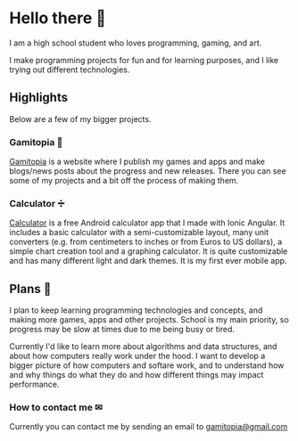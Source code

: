 # Hello there 👋

I am a high school student who loves programming, gaming, and art.

I make programming projects for fun and for learning purposes, and I like trying out different technologies.

## Highlights

Below are a few of my bigger projects.

### Gamitopia 🌴

[Gamitopia](https://gamitopia.herokuapp.com) is a website where I publish my games and apps and make blogs/news posts about the progress and new releases. There you can see some of my projects and a bit off the process of making them.

### Calculator ➗

[Calculator](https://play.google.com/store/apps/details?id=com.gamitopia.calculator) is a free Android calculator app that I made with Ionic Angular. It includes a basic calculator with a semi-customizable layout, many unit converters (e.g. from centimeters to inches or from Euros to US dollars), a simple chart creation tool and a graphing calculator. It is quite customizable and has many different light and dark themes. It is my first ever mobile app.

## Plans 📝

I plan to keep learning programming technologies and concepts, and making more games, apps and other projects. School is my main priority, so progress may be slow at times due to me being busy or tired.

Currently I'd like to learn more about algorithms and data structures, and about how computers really work under the hood. I want to develop a bigger picture of how computers and softare work, and to understand how and why things do what they do and how different things may impact performance.

### How to contact me ✉

Currently you can contact me by sending an email to gamitopia@gmail.com
